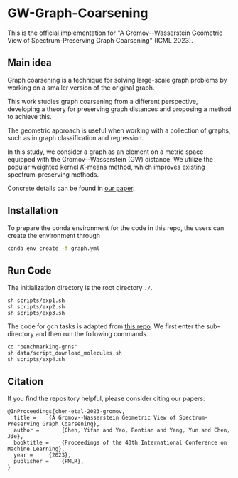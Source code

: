 # GW-Graph-Coarsening

This is the official implementation for "A Gromov--Wasserstein Geometric View of Spectrum-Preserving Graph Coarsening" (ICML 2023).

## Main idea

Graph coarsening is a technique for solving large-scale graph problems by working on a smaller version of the original graph. 

This work studies graph coarsening from a different perspective, developing a theory for preserving graph distances and proposing a method to achieve this. 

The geometric approach is useful when working with a collection of graphs, such as in graph classification and regression. 

In this study, we consider a graph as an element on a metric space equipped with the Gromov--Wasserstein (GW) distance. We utilize the popular weighted kernel $K$-means method, which improves existing spectrum-preserving methods. 

Concrete details can be found in [our paper](Arxiv?).


## Installation

To prepare the conda environment for the code in this repo, the users can create the environment through
```sh
conda env create -f graph.yml
```

## Run Code

The initialization directory is the root directory `./`.

```
sh scripts/exp1.sh
sh scripts/exp2.sh
sh scripts/exp3.sh
```

The code for gcn tasks is adapted from [this repo](https://github.com/graphdeeplearning/benchmarking-gnns). We first enter the sub-directory and then run the following commands.

```
cd "benchmarking-gnns"
sh data/script_download_molecules.sh
sh scripts/exp4.sh
```

## Citation

If you find the repository helpful, please consider citing our papers:

```
@InProceedings{chen-etal-2023-gromov,
  title = 	 {A Gromov--Wasserstein Geometric View of Spectrum-Preserving Graph Coarsening},
  author =       {Chen, Yifan and Yao, Rentian and Yang, Yun and Chen, Jie},
  booktitle = 	 {Proceedings of the 40th International Conference on Machine Learning},
  year = 	 {2023},
  publisher =    {PMLR},
}
```
